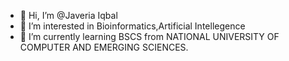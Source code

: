 - 👋 Hi, I’m @Javeria Iqbal
- 👀 I’m interested in Bioinformatics,Artificial Intellegence 
- 🌱 I’m currently learning BSCS from NATIONAL UNIVERSITY OF COMPUTER AND EMERGING SCIENCES.

<!---
JveriaIqbal/JveriaIqbal is a ✨ special ✨ repository because its `README.md` (this file) appears on your GitHub profile.
You can click the Preview link to take a look at your changes.
--->
